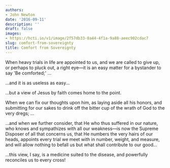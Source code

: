 ```yaml
---
authors:
- John Newton
date: '2016-09-11'
description: ''
draft: false
images:
- https://hcti.io/v1/image/2f57db33-8a44-4f1a-9a88-aeec902cdac7
slug: comfort-from-sovereignty
title: Comfort from Sovereignty
---
```


When heavy trials in life are appointed to us, and we are called to give up, or perhaps to pluck out, a right eye—it is an easy matter for a bystander to say 'Be comforted;' ...

...and it is as useless as easy...

...but a view of Jesus by faith comes home to the point.

When we can fix our thoughts upon him, as laying aside all his honors, and submitting for our sakes to drink off the bitter cup of the wrath of God to the very dregs; ...

...and when we further consider, that He who thus suffered in our nature, who knows and sympathizes with all our weakness—is now the Supreme Disposer of all that concerns us, that He numbers the very hairs of our heads, appoints every trial we meet with in number, weight, and measure, and will allow nothing to befall us but what shall contribute to our good...

...this view, I say, is a medicine suited to the disease, and powerfully reconciles us to every cross!